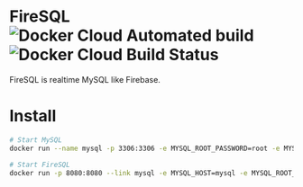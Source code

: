 # FireSQL ![Docker Cloud Automated build](https://img.shields.io/docker/cloud/automated/nyanpass/firesql.svg) ![Docker Cloud Build Status](https://img.shields.io/docker/cloud/build/nyanpass/firesql.svg)
FireSQL is realtime MySQL like Firebase.

# Install
```bash
# Start MySQL
docker run --name mysql -p 3306:3306 -e MYSQL_ROOT_PASSWORD=root -e MYSQL_DATABASE=testdb -d mysql --character-set-server=utf8mb4 --collation-server=utf8mb4_bin --server-id=1 --log_bin --default_authentication_plugin=mysql_native_password

# Start FireSQL
docker run -p 8080:8080 --link mysql -e MYSQL_HOST=mysql -e MYSQL_ROOT_PASSWORD=root -e MYSQL_DATABASE=testdb -d nyanpass/firesql
```

